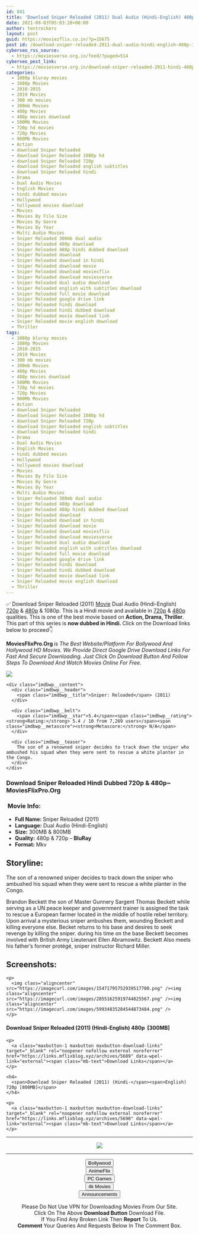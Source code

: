 ```yaml
---
id: 841
title: 'Download Sniper Reloaded (2011) Dual Audio (Hindi-English) 480p [300MB] || 720p [800MB]'
date: 2021-09-03T05:03:28+00:00
author: tentrockers
layout: post
guid: https://moviezflix.co.in/?p=15675
post id: /download-sniper-reloaded-2011-dual-audio-hindi-english-480p-300mb-720p-800mb/
cyberseo_rss_source:
  - https://moviesverse.org.in/feed/?paged=514
cyberseo_post_link:
  - https://moviesverse.org.in/download-sniper-reloaded-2011-hindi-480p-720p/
categories:
  - 1080p bluray movies
  - 1080p Movies
  - 2010-2015
  - 2019 Movies
  - 300 mb movies
  - 300mb Movies
  - 480p Movies
  - 480p movies download
  - 500Mb Movies
  - 720p hd movies
  - 720p Movies
  - 900Mb Movies
  - Action
  - download Sniper Reloaded
  - download Sniper Reloaded 1080p hd
  - download Sniper Reloaded 720p
  - download Sniper Reloaded english subtitles
  - download Sniper Reloaded hindi
  - Drama
  - Dual Audio Movies
  - English Movies
  - hindi dubbed movies
  - Hollywood
  - hollywood movies download
  - Movies
  - Movies By File Size
  - Movies By Genre
  - Movies By Year
  - Multi Audio Movies
  - Sniper Reloaded 300mb dual audio
  - Sniper Reloaded 480p download
  - Sniper Reloaded 480p hindi dubbed download
  - Sniper Reloaded download
  - Sniper Reloaded download in hindi
  - Sniper Reloaded download movie
  - Sniper Reloaded download moviesflix
  - Sniper Reloaded download moviesverse
  - Sniper Reloaded dual audio download
  - Sniper Reloaded english with subtitles download
  - Sniper Reloaded full movie download
  - Sniper Reloaded google drive link
  - Sniper Reloaded hindi download
  - Sniper Reloaded hindi dubbed download
  - Sniper Reloaded movie download link
  - Sniper Reloaded movie english download
  - Thriller
tags:
  - 1080p bluray movies
  - 1080p Movies
  - 2010-2015
  - 2019 Movies
  - 300 mb movies
  - 300mb Movies
  - 480p Movies
  - 480p movies download
  - 500Mb Movies
  - 720p hd movies
  - 720p Movies
  - 900Mb Movies
  - Action
  - download Sniper Reloaded
  - download Sniper Reloaded 1080p hd
  - download Sniper Reloaded 720p
  - download Sniper Reloaded english subtitles
  - download Sniper Reloaded hindi
  - Drama
  - Dual Audio Movies
  - English Movies
  - hindi dubbed movies
  - Hollywood
  - hollywood movies download
  - Movies
  - Movies By File Size
  - Movies By Genre
  - Movies By Year
  - Multi Audio Movies
  - Sniper Reloaded 300mb dual audio
  - Sniper Reloaded 480p download
  - Sniper Reloaded 480p hindi dubbed download
  - Sniper Reloaded download
  - Sniper Reloaded download in hindi
  - Sniper Reloaded download movie
  - Sniper Reloaded download moviesflix
  - Sniper Reloaded download moviesverse
  - Sniper Reloaded dual audio download
  - Sniper Reloaded english with subtitles download
  - Sniper Reloaded full movie download
  - Sniper Reloaded google drive link
  - Sniper Reloaded hindi download
  - Sniper Reloaded hindi dubbed download
  - Sniper Reloaded movie download link
  - Sniper Reloaded movie english download
  - Thriller
---
```

<div class="thecontent clearfix">
  <p>
    ✅ Download Sniper Reloaded (2011) <a href="https://moviesverse.org.in/category/movies/" data-wpel-link="internal">Movie</a> Dual Audio (Hindi-English) <a href="https://moviesverse.org.in/720p-movies/" data-wpel-link="internal">720p</a>&nbsp;&&nbsp;<a href="https://moviesverse.org.in/480p-movies/" data-wpel-link="internal">480p</a> & 1080p. This is a Hindi movie and available in <a href="https://moviesverse.org.in/720p-movies/" data-wpel-link="internal">720p</a>&nbsp;&&nbsp;<a href="https://moviesverse.org.in/480p-movies/" data-wpel-link="internal">480p</a> qualities. This is one of the best movie based on <strong>Action, Drama, Thriller</strong>. This part of this series is <strong>now dubbed in <span>Hindi.&nbsp;</span></strong><span>Click on the Download links below to proceed👇</span>
  </p>
  
  <p>
    <strong><span>MoviesFlixPro.Org&nbsp;</span></strong><em>is The Best Website/Platform For Bollywood And Hollywood HD Movies. We Provide Direct Google Drive Download Links For Fast And Secure Downloading. Just Click On Download Button And Follow Steps To&nbsp;Download And Watch Movies Online For Free.</em>
  </p>
  
  <div class="imdbwp imdbwp--movie dark">
    <div class="imdbwp__thumb">
      <a class="imdbwp__link" target="_blank" title="Sniper: Reloaded" href="https://www.imdb.com/title/tt1571243/" rel="nofollow external noopener noreferrer" data-wpel-link="external"><img class="imdbwp__img" src="https://m.media-amazon.com/images/M/MV5BODExYzQyOWItZTgwMi00MDFlLWIwM2EtYjdiZTM2Y2Y0M2JlXkEyXkFqcGdeQXVyNDA4OTExNDU@._V1_SX300.jpg" /></a>
    </div>
    
    <div class="imdbwp__content">
      <div class="imdbwp__header">
        <span class="imdbwp__title">Sniper: Reloaded</span> (2011)
      </div>
      
      <div class="imdbwp__belt">
        <span class="imdbwp__star">5.4</span><span class="imdbwp__rating"><strong>Rating:</strong> 5.4 / 10 from 7,269 users</span><span class="imdbwp__metascore"><strong>Metascore:</strong> N/A</span>
      </div>
      
      <div class="imdbwp__teaser">
        The son of a renowned sniper decides to track down the sniper who ambushed his squad when they were sent to rescue a white planter in the Congo.
      </div>
    </div>
  </div>
  
  <h3>
    <span>Download Sniper Reloaded Hindi Dubbed 720p & 480p~ MoviesFlixPro.Org</span>
  </h3>
  
  <h3>
    <span>&nbsp;Movie Info:&nbsp;</span>
  </h3>
  
  <ul>
    <li>
      <strong>Full Name: </strong>Sniper Reloaded (2011)
    </li>
    <li>
      <strong>Language:</strong> Dual Audio (Hindi-English)
    </li>
    <li>
      <strong>Size:</strong> 300MB & 800MB
    </li>
    <li>
      <strong>Quality:</strong> 480p & 720p – <span><strong>BluRay</strong></span>
    </li>
    <li>
      <strong>Format:</strong>&nbsp;Mkv
    </li>
  </ul>
  
  <h2>
    <span>Storyline:</span>
  </h2>
  
  <p>
    The son of a renowned sniper decides to track down the sniper who ambushed his squad when they were sent to rescue a white planter in the Congo.
  </p>
  
  <div>
    Brandon Beckett the son of Master Gunnery Sargent Thomas Beckett while serving as a UN peace keeper and government trainer is assigned the task to rescue a European farmer located in the middle of hostile rebel territory. Upon arrival a mysterious sniper ambushes them, wounding Beckett and killing everyone else. Becket returns to his base and desires to seek revenge by killing the sniper. during his time on the base Beckett becomes involved with British Army Lieutenant Ellen Abramowitz. Beckett Also meets his father’s former protégé, sniper instructor Richard Miller.
  </div>
  
  <div class="summary_text">
    <h2>
      <span>Screenshots:</span>
    </h2>
    
    <p>
      <img class="aligncenter" src="https://imagecurl.com/images/15471795752939517700.png" /><img class="aligncenter" src="https://imagecurl.com/images/28551625919744825567.png" /><img class="aligncenter" src="https://imagecurl.com/images/59934835284544873484.png" />
    </p>
  </div>
  
  <div class="inline canwrap">
    <h4>
      <span>Download Sniper Reloaded (2011) (Hindi-English) </span><span>480p&nbsp; [300MB]</span>
    </h4>
    
    <p>
      <a class="maxbutton-1 maxbutton maxbutton-download-links" target="_blank" rel="noopener nofollow external noreferrer" href="https://links.mflixblog.xyz/archives/5689" data-wpel-link="external"><span class="mb-text">Download Links</span></a>
    </p>
    
    <h4>
      <span>Download Sniper Reloaded (2011) (Hindi-</span><span>English) 720p [800MB]</span>
    </h4>
    
    <p>
      <a class="maxbutton-1 maxbutton maxbutton-download-links" target="_blank" rel="noopener nofollow external noreferrer" href="https://links.mflixblog.xyz/archives/5690" data-wpel-link="external"><span class="mb-text">Download Links</span></a>
    </p>
  </div>
</div>

<center>
  </p> 
  
  <hr />
  
  <p>
    <a href="http://gdrivepro.xyz/join.php" data-wpel-link="external" target="_blank" rel="nofollow external noopener noreferrer"><img src="https://i.imgur.com/FhMdWdW.png" /></a>
  </p>
  
  <hr />
  
  <p>
    <a href="https://dogemovies.xyz" target="_blank" data-wpel-link="external" rel="nofollow external noopener noreferrer"><button class="button button5">Bollywood</button></a><br /> <a href="https://animeflix.in" target="_blank" data-wpel-link="external" rel="nofollow external noopener noreferrer"><button class="button button5">AnimeFlix</button></a><br /> <a href="https://gamesflix.net/" target="_blank" data-wpel-link="external" rel="nofollow external noopener noreferrer"><button class="button button5">PC Games</button></a><br /> <a href="https://uhdmovies.in" target="_blank" data-wpel-link="external" rel="nofollow external noopener noreferrer"><button class="button button5">4k Movies</button></a><br /> <a href="https://moviesverse.org.in/announcements/" target="_blank" data-wpel-link="internal" rel="noopener"><button class="button button5">Announcements</button></a>
  </p>
  
  <div class="alert alert-danger">
    Please Do Not Use VPN for Downloading Movies From Our Site.
  </div>
  
  <div class="alert alert-success">
    Click On The Above <strong>Download Button</strong> Download File.
  </div>
  
  <div class="alert alert-warning">
    If You Find Any Broken Link Then <strong>Report</strong> To Us.
  </div>
  
  <div class="alert alert-info">
    <strong>Comment</strong> Your Queries And Requests Below In The Comment Box.
  </div>
  
  <p>
    </center>
  </p>